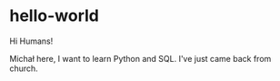 # hello-world

Hi Humans!

Michał here, I want to learn Python and SQL.
I've just came back from church.

